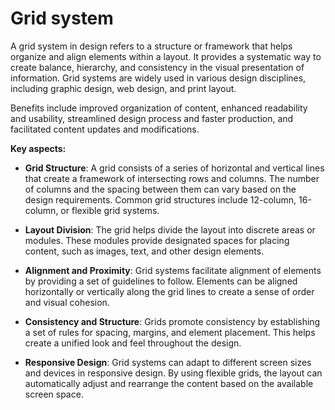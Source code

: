 # Grid system

A grid system in design refers to a structure or framework that helps organize and align elements within a layout. It provides a systematic way to create balance, hierarchy, and consistency in the visual presentation of information. Grid systems are widely used in various design disciplines, including graphic design, web design, and print layout.

Benefits include improved organization of content, enhanced readability and usability, streamlined design process and faster production, and facilitated content updates and modifications.

**Key aspects:**

* **Grid Structure**: A grid consists of a series of horizontal and vertical lines that create a framework of intersecting rows and columns. The number of columns and the spacing between them can vary based on the design requirements. Common grid structures include 12-column, 16-column, or flexible grid systems.

* **Layout Division**: The grid helps divide the layout into discrete areas or modules. These modules provide designated spaces for placing content, such as images, text, and other design elements.

* **Alignment and Proximity**: Grid systems facilitate alignment of elements by providing a set of guidelines to follow. Elements can be aligned horizontally or vertically along the grid lines to create a sense of order and visual cohesion.

* **Consistency and Structure**: Grids promote consistency by establishing a set of rules for spacing, margins, and element placement. This helps create a unified look and feel throughout the design.

* **Responsive Design**: Grid systems can adapt to different screen sizes and devices in responsive design. By using flexible grids, the layout can automatically adjust and rearrange the content based on the available screen space.
